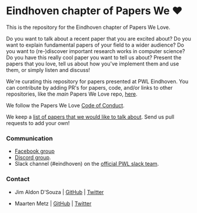 # Eindhoven chapter of Papers We ❤

This is the repository for the Eindhoven chapter of Papers We Love.

Do you want to talk about a recent paper that you are excited about? Do you
want to explain fundamental papers of your field to a wider audience?  Do you
want to (re-)discover important research works in computer science? Do you have
this really cool paper you want to tell us about?  Present the papers that you
love, tell us about how you've implement them and use them, or simply listen
and discuss!

We're curating this repository for papers presented at PWL Eindhoven. You can
contribute by adding PR's for papers, code, and/or links to other repositories,
like the _main_ Papers We Love repo,
[here](https://github.com/papers-we-love/papers-we-love).

We follow the Papers We Love [Code of Conduct](code-of-conduct.md).

We keep a [list of papers that we would like to talk about](paper_ideas.md).
Send us pull requests to add your own!

### Communication
- [Facebook group](https://www.facebook.com/groups/eindhovenpwl)
- [Discord group](https://discord.gg/6GSA6Dz).
- Slack channel (#eindhoven) on the [official PWL slack team](http://papersweloveslack.herokuapp.com/).


### Contact

- Jim Aldon D'Souza | [GitHub](https://github.com/jimaldon) | [Twitter](https://twitter.com/jimdsouza)

- Maarten Metz | [GitHub](https://github.com/mmzsource) | [Twitter](https://twitter.com/mmz_) 




